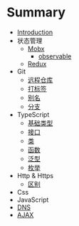 # Summary

* [Introduction](README.md)
* 状态管理
    * [Mobx](StateManage/Mobx/mobx.md)
        * [observable](StateManage/Mobx/mobx-observable.md)
    * [Redux](StateManage/Redux/redux.md)
* Git
    * [远程仓库](Git/remote.md)
    * [打标签](Git/tag.md)
    * [别名](Git/alias.md)
    * [分支](Git/branch.md)
* TypeScript
    * [基础类型](TypeScript/baseType.md)
    * [接口](TypeScript/interface.md)
    * [类](TypeScript/class.md)
    * [函数](TypeScript/function.md)
    * [泛型](TypeScript/generic.md)
    * [枚举](TypeScript/enum.md)
* Http & Https
    * [区别](HTTP&HTTPS/different.md)
* Css
* JavaScript
* [DNS](DNS/dns.md)
* [AJAX](Ajax/ajax.md)

